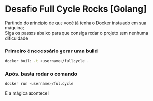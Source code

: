 # Desafio Full Cycle Rocks [Golang]

<p>
  Partindo do principio de que você já tenha o Docker instalado em sua máquina;<br>
  Siga os passos abaixo para que consiga rodar o projeto sem nenhuma dificuldade
</p>

### Primeiro é necessário gerar uma build
```bash
docker build -t <username>/fullcycle .
```

### Após, basta rodar o comando
```bash
docker run <username>/fullcycle
```
<p>
  E a mágica acontece!
</p>
